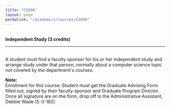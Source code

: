 ```yaml
---
title: "CS696"
layout: page
permalink: "/academics/courses/CS696"
---
```




\
**Independent Study (3 credits)**

---

\
A student must find a faculty sponsor for his or her independent study and arrange study under that person, normally about a computer science topic not covered by the department's courses.

**Note:**
\
Enrollment for this course: Student must get the Graduate Advising Form filled out, signed by their faculty sponsor and Graduate Program Director. Once all signature are on the form, drop off to the Administrative Assistant, Debbie Wade (S-3-182).
